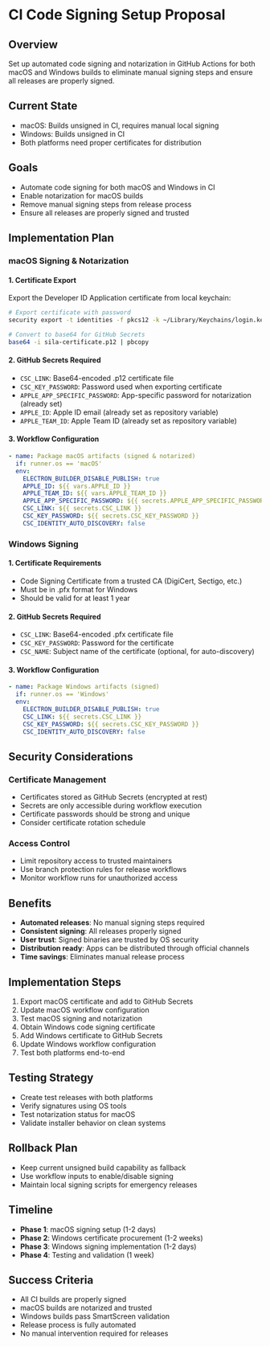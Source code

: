 # CI Code Signing Setup Proposal

## Overview
Set up automated code signing and notarization in GitHub Actions for both macOS and Windows builds to eliminate manual signing steps and ensure all releases are properly signed.

## Current State
- macOS: Builds unsigned in CI, requires manual local signing
- Windows: Builds unsigned in CI
- Both platforms need proper certificates for distribution

## Goals
- Automate code signing for both macOS and Windows in CI
- Enable notarization for macOS builds
- Remove manual signing steps from release process
- Ensure all releases are properly signed and trusted

## Implementation Plan

### macOS Signing & Notarization

#### 1. Certificate Export
Export the Developer ID Application certificate from local keychain:
```bash
# Export certificate with password
security export -t identities -f pkcs12 -k ~/Library/Keychains/login.keychain-db -o sila-certificate.p12 "Developer ID Application: Dmitrii Kurilchenko (UY76UFAS3C)"

# Convert to base64 for GitHub Secrets
base64 -i sila-certificate.p12 | pbcopy
```

#### 2. GitHub Secrets Required
- `CSC_LINK`: Base64-encoded .p12 certificate file
- `CSC_KEY_PASSWORD`: Password used when exporting certificate
- `APPLE_APP_SPECIFIC_PASSWORD`: App-specific password for notarization (already set)
- `APPLE_ID`: Apple ID email (already set as repository variable)
- `APPLE_TEAM_ID`: Apple Team ID (already set as repository variable)

#### 3. Workflow Configuration
```yaml
- name: Package macOS artifacts (signed & notarized)
  if: runner.os == 'macOS'
  env:
    ELECTRON_BUILDER_DISABLE_PUBLISH: true
    APPLE_ID: ${{ vars.APPLE_ID }}
    APPLE_TEAM_ID: ${{ vars.APPLE_TEAM_ID }}
    APPLE_APP_SPECIFIC_PASSWORD: ${{ secrets.APPLE_APP_SPECIFIC_PASSWORD }}
    CSC_LINK: ${{ secrets.CSC_LINK }}
    CSC_KEY_PASSWORD: ${{ secrets.CSC_KEY_PASSWORD }}
    CSC_IDENTITY_AUTO_DISCOVERY: false
```

### Windows Signing

#### 1. Certificate Requirements
- Code Signing Certificate from a trusted CA (DigiCert, Sectigo, etc.)
- Must be in .pfx format for Windows
- Should be valid for at least 1 year

#### 2. GitHub Secrets Required
- `CSC_LINK`: Base64-encoded .pfx certificate file
- `CSC_KEY_PASSWORD`: Password for the certificate
- `CSC_NAME`: Subject name of the certificate (optional, for auto-discovery)

#### 3. Workflow Configuration
```yaml
- name: Package Windows artifacts (signed)
  if: runner.os == 'Windows'
  env:
    ELECTRON_BUILDER_DISABLE_PUBLISH: true
    CSC_LINK: ${{ secrets.CSC_LINK }}
    CSC_KEY_PASSWORD: ${{ secrets.CSC_KEY_PASSWORD }}
    CSC_IDENTITY_AUTO_DISCOVERY: false
```

## Security Considerations

### Certificate Management
- Certificates stored as GitHub Secrets (encrypted at rest)
- Secrets are only accessible during workflow execution
- Certificate passwords should be strong and unique
- Consider certificate rotation schedule

### Access Control
- Limit repository access to trusted maintainers
- Use branch protection rules for release workflows
- Monitor workflow runs for unauthorized access

## Benefits
- **Automated releases**: No manual signing steps required
- **Consistent signing**: All releases properly signed
- **User trust**: Signed binaries are trusted by OS security
- **Distribution ready**: Apps can be distributed through official channels
- **Time savings**: Eliminates manual release process

## Implementation Steps
1. Export macOS certificate and add to GitHub Secrets
2. Update macOS workflow configuration
3. Test macOS signing and notarization
4. Obtain Windows code signing certificate
5. Add Windows certificate to GitHub Secrets
6. Update Windows workflow configuration
7. Test both platforms end-to-end

## Testing Strategy
- Create test releases with both platforms
- Verify signatures using OS tools
- Test notarization status for macOS
- Validate installer behavior on clean systems

## Rollback Plan
- Keep current unsigned build capability as fallback
- Use workflow inputs to enable/disable signing
- Maintain local signing scripts for emergency releases

## Timeline
- **Phase 1**: macOS signing setup (1-2 days)
- **Phase 2**: Windows certificate procurement (1-2 weeks)
- **Phase 3**: Windows signing implementation (1-2 days)
- **Phase 4**: Testing and validation (1 week)

## Success Criteria
- All CI builds are properly signed
- macOS builds are notarized and trusted
- Windows builds pass SmartScreen validation
- Release process is fully automated
- No manual intervention required for releases
